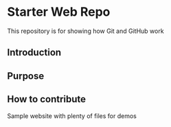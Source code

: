 # Starter Web Repo

This repository is for showing how Git and GitHub work
## Introduction
## Purpose
## How to contribute
Sample website with plenty of files for demos
